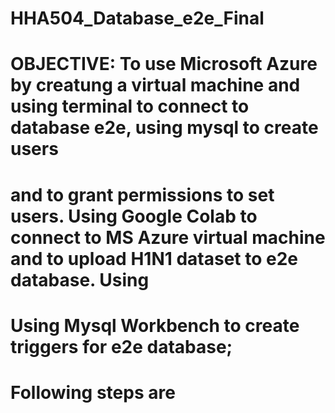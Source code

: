 # HHA504_Database_e2e_Final

# **OBJECTIVE:** To use Microsoft Azure by creatung a virtual machine and using terminal to connect to database e2e, using mysql to create users
# and to grant permissions to set users. Using Google Colab to connect to MS Azure virtual machine and to upload H1N1 dataset to e2e database. Using 
# Using Mysql Workbench to create triggers for e2e database;

# **Following steps are**

